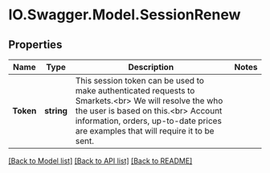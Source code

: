 # IO.Swagger.Model.SessionRenew
## Properties

Name | Type | Description | Notes
------------ | ------------- | ------------- | -------------
**Token** | **string** |  This session token can be used to make authenticated requests to Smarkets.&lt;br&gt; We will resolve the who the user is based on this.&lt;br&gt; Account information, orders, up-to-date prices are examples that will require it to be sent.      | 

[[Back to Model list]](../README.md#documentation-for-models) [[Back to API list]](../README.md#documentation-for-api-endpoints) [[Back to README]](../README.md)

